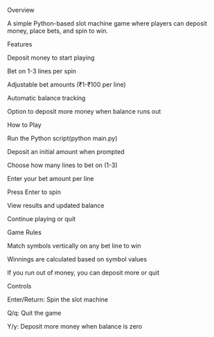 Overview

A simple Python-based slot machine game where players can deposit money, place bets, and spin to win.

Features

Deposit money to start playing

Bet on 1-3 lines per spin

Adjustable bet amounts (₹1-₹100 per line)

Automatic balance tracking

Option to deposit more money when balance runs out

How to Play

Run the Python script(python main.py)

Deposit an initial amount when prompted

Choose how many lines to bet on (1-3)

Enter your bet amount per line

Press Enter to spin

View results and updated balance

Continue playing or quit

Game Rules

Match symbols vertically on any bet line to win

Winnings are calculated based on symbol values

If you run out of money, you can deposit more or quit

Controls

Enter/Return: Spin the slot machine

Q/q: Quit the game

Y/y: Deposit more money when balance is zero

